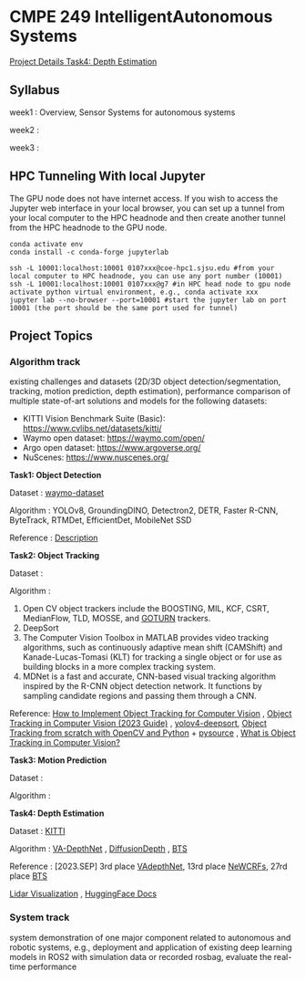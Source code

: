 # CMPE 249 IntelligentAutonomous Systems

[Project Details Task4: Depth Estimation](https://github.com/YoonjungChoi/CMPE249_IntelligentAutonomousSystems_Study/tree/main/task4_depth_estimation)



## Syllabus

week1 : Overview, Sensor Systems for autonomous systems

week2 : 

week3 :

## HPC Tunneling With local Jupyter 

The GPU node does not have internet access.
If you wish to access the Jupyter web interface in your local browser, you can set up a tunnel from your local computer to the HPC headnode
and then create another tunnel from the HPC headnode to the GPU node.

```
conda activate env
conda install -c conda-forge jupyterlab

ssh -L 10001:localhost:10001 0107xxx@coe-hpc1.sjsu.edu #from your local computer to HPC headnode, you can use any port number (10001)
ssh -L 10001:localhost:10001 0107xxx@g7 #in HPC head node to gpu node
activate python virtual environment, e.g., conda activate xxx
jupyter lab --no-browser --port=10001 #start the jupyter lab on port 10001 (the port should be the same port used for tunnel)

```

## Project Topics

### Algorithm track
existing challenges and datasets (2D/3D object detection/segmentation, tracking, motion prediction, depth estimation), performance comparison of multiple state-of-art solutions and models for the following datasets:

  * KITTI Vision Benchmark Suite (Basic): https://www.cvlibs.net/datasets/kitti/
  * Waymo open dataset: https://waymo.com/open/
  * Argo open dataset: https://www.argoverse.org/
  * NuScenes: https://www.nuscenes.org/

**Task1: Object Detection**

 Dataset : [waymo-dataset](https://www.tensorflow.org/datasets/catalog/waymo_open_dataset)

 Algorithm : YOLOv8, GroundingDINO, Detectron2, DETR, Faster R-CNN, ByteTrack, RTMDet, EfficientDet,  MobileNet SSD

 Reference : [Description](https://roboflow.com/models/object-detection)

**Task2: Object Tracking**

Dataset :

Algorithm : 

1. Open CV object trackers include the BOOSTING, MIL, KCF, CSRT, MedianFlow, TLD, MOSSE, and [GOTURN](http://davheld.github.io/GOTURN/GOTURN.pdf) trackers.
2. DeepSort
3. The Computer Vision Toolbox in MATLAB provides video tracking algorithms, such as continuously adaptive mean shift (CAMShift) and Kanade-Lucas-Tomasi (KLT) for tracking a single object or for use as building blocks in a more complex tracking system.
4. MDNet is a fast and accurate, CNN-based visual tracking algorithm inspired by the R-CNN object detection network. It functions by sampling candidate regions and passing them through a CNN.

Reference:  [How to Implement Object Tracking for Computer Vision](https://blog.roboflow.com/object-tracking-how-to/) , [Object Tracking in Computer Vision (2023 Guide)](https://viso.ai/deep-learning/object-tracking/) , [yolov4-deepsort](https://github.com/theAIGuysCode/yolov4-deepsort?ref=blog.roboflow.com), [Object Tracking from scratch with OpenCV and Python](https://youtu.be/GgGro5IV-cs?si=LTXbf9YPknU_r8Y3) + [pysource](https://pysource.com/2021/10/05/object-tracking-from-scratch-opencv-and-python/) , [What is Object Tracking in Computer Vision?](https://blog.roboflow.com/what-is-object-tracking-computer-vision/)


**Task3: Motion Prediction**

Dataset :

Algorithm : 

**Task4: Depth Estimation**

Dataset : [KITTI](https://www.cvlibs.net/datasets/kitti/eval_depth.php?benchmark=depth_prediction) 

Algorithm : [VA-DepthNet](https://github.com/cnexah/VA-DepthNet/tree/main) , [DiffusionDepth](https://github.com/duanyiqun/DiffusionDepth) , [BTS](https://github.com/cogaplex-bts/bts)

Reference : [2023.SEP] 3rd place [VAdepthNet](https://github.com/cnexah/VA-DepthNet), 13rd place [NeWCRFs](https://github.com/aliyun/NeWCRFs/tree/master), 27rd place [BTS](https://github.com/cleinc/bts)

[Lidar Visualization](https://github.com/enginBozkurt/Visualizing-lidar-data/blob/master/Kitti-Dataset.ipynb) , [HuggingFace Docs](https://huggingface.co/docs/datasets/main/en/depth_estimation)

### System track 

system demonstration of one major component related to autonomous and robotic systems, e.g., deployment and application of existing deep learning models in ROS2 with simulation data or recorded rosbag, evaluate the real-time performance












